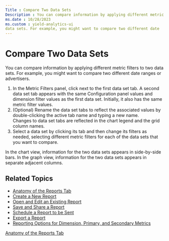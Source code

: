 ```yaml
---
Title : Compare Two Data Sets
Description : You can compare information by applying different metric filters to two
ms.date : 10/28/2023
ms.custom : yield-analytics-ui
data sets. For example, you might want to compare two different date
---
```



# Compare Two Data Sets



You can compare information by applying different metric filters to two
data sets. For example, you might want to compare two different date
ranges or advertisers.

1.  In the Metric Filters panel, click next to the first data set tab. A
    second data set tab appears with the same Configuration panel values
    and dimension filter values as the first data set. Initially, it
    also has the same metric filter values. 
2.  (Optional) Rename the data set tabs to reflect the associated values
    by double-clicking the active tab name and typing a new name.   
    Changes to data set tabs are reflected in the chart legend and the
    grid column names. 
3.  Select a data set by clicking its tab and then change its filters as
    needed, selecting different metric filters for each of the data sets
    that you want to compare. 

In the chart view, information for the two data sets appears in
side-by-side bars. In the graph view, information for the two data sets
appears in separate adjacent columns.


## Related Topics



- <a href="anatomy-of-the-reports-tab.md" class="xref">Anatomy of the
  Reports Tab</a>
- <a href="create-a-new-report.md" class="xref">Create a New Report</a>
- <a href="open-and-edit-an-existing-report.md" class="xref">Open and
  Edit an Existing Report</a>
- <a href="save-and-share-a-report.md" class="xref">Save and Share a
  Report</a>
- <a href="schedule-a-report-to-be-sent.md" class="xref">Schedule a
  Report to be Sent</a>
- <a href="export-a-report.md" class="xref">Export a Report</a>
- <a
  href="reporting-options-for-dimension-primary-and-secondary-metrics.md"
  class="xref">Reporting Options for Dimension, Primary, and Secondary
  Metrics</a>  
    





<a href="anatomy-of-the-reports-tab.md" class="link">Anatomy
of the Reports Tab</a>






